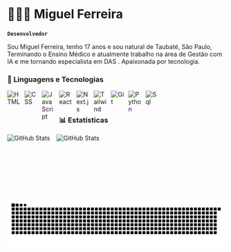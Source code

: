 # 👨🏻‍💻 Miguel Ferreira

**`Desenvolvedor`**


Sou Miguel Ferreira, tenho 17 anos e sou natural de Taubaté, São Paulo, Terminando o Ensino Médico e atualmente trabalho na área de Gestão com IA e me tornando especialista em DAS . Apaixonada por tecnologia.

### 🤖 Linguagens e Tecnologias

<img 
    align="left" 
    alt="HTML"
    title="HTML" 
    width="30px" 
    style="padding-right: 10px;" 
    src="https://cdn.jsdelivr.net/gh/devicons/devicon@latest/icons/html5/html5-original.svg" 
/>
<img 
    align="left" 
    alt="CSS" 
    title="CSS"
    width="30px" 
    style="padding-right: 10px;" 
    src="https://cdn.jsdelivr.net/gh/devicons/devicon@latest/icons/css3/css3-original.svg" 
/>
<img 
    align="left" 
    alt="JavaScript" 
    title="JavaScript"
    width="30px" 
    style="padding-right: 10px;" 
    src="https://cdn.jsdelivr.net/gh/devicons/devicon@latest/icons/javascript/javascript-original.svg" 
/>
<img 
    align="left" 
    alt="React"
    title="React" 
    width="30px" 
    style="padding-right: 10px;" 
    src="https://cdn.jsdelivr.net/gh/devicons/devicon@latest/icons/react/react-original.svg" 
/>
<img 
    align="left" 
    alt="Next.js" 
    title="Next.js"
    width="30px" 
    style="padding-right: 10px;" 
    src="https://cdn.jsdelivr.net/gh/devicons/devicon@latest/icons/nextjs/nextjs-original.svg" 
/>
<img 
    align="left" 
    alt="Tailwind" 
    title="Tailwind"
    width="30px" 
    style="padding-right: 10px;" 
    src="https://cdn.jsdelivr.net/gh/devicons/devicon@latest/icons/tailwindcss/tailwindcss-original.svg" 
/>
<img 
    align="left" 
    alt="Git" 
    title="Git"
    width="30px" 
    style="padding-right: 10px;" 
    src="https://cdn.jsdelivr.net/gh/devicons/devicon@latest/icons/git/git-original.svg" 
/>
<img 
    align="left" 
    alt="Python" 
    title="Python"
    width="30px" 
    style="padding-right: 10px;" 
    src="https://cdn.jsdelivr.net/gh/devicons/devicon@latest/icons/python/python-original.svg" 
/>
<img 
    align="left" 
    alt="Sql" 
    title="Sql"
    width="30px" 
    style="padding-right: 10px;" 
    src="https://www.svgrepo.com/show/331760/sql-database-generic.svg" 
/>
<br/>
<br/>

### 📊 Estatísticas

<p>
  <img 
    align="left" 
    alt="GitHub Stats" 
    height="150" 
    style="padding-right: 15px;" 
    src="https://github-readme-stats.vercel.app/api?username=mfzer4&show_icons=true&theme=blue_navy&include_all_commits=true&locale=pt-br" 
  />

<img 
      align="left" 
      alt="GitHub Stats" 
      height="150"
      style="padding-right: 15px;"  
      src="https://github-readme-stats.vercel.app/api/top-langs/?username=mfzer4&theme=blue_navy&layout=compact&custom_title=Tecnologias&langs_count=9" 
  />
</p>
<br/>
<br/>
<picture>
  <source media="(prefers-color-scheme: dark)" srcset="https://raw.githubusercontent.com/mfzer4/mfzer4/output/github-contribution-grid-snake-dark.svg">
  <source media="(prefers-color-scheme: light)" srcset="https://raw.githubusercontent.com/mfzer4/mfzer4/output/github-contribution-grid-snake.svg">
  <img alt="github contribution grid snake animation" src="https://raw.githubusercontent.com/mfzer4/mfzer4/output/github-contribution-grid-snake.svg">
</picture>
